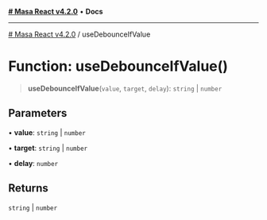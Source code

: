[**# Masa React v4.2.0**](../README.md) • **Docs**

***

[# Masa React v4.2.0](../globals.md) / useDebounceIfValue

# Function: useDebounceIfValue()

> **useDebounceIfValue**(`value`, `target`, `delay`): `string` \| `number`

## Parameters

• **value**: `string` \| `number`

• **target**: `string` \| `number`

• **delay**: `number`

## Returns

`string` \| `number`
